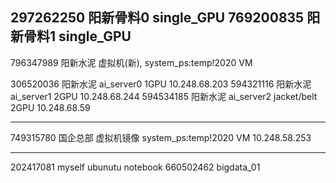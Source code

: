 297262250    阳新骨料0                               single_GPU
769200835    阳新骨料1                               single_GPU
---------------------------------------------------------------------------------

  
<!-- 528688914    阳新水泥 虚拟机(旧),   system_ps:temp!2020   VM             10.248.68.249 -->
796347989    阳新水泥 虚拟机(新),   system_ps:temp!2020   VM

306520036    阳新水泥 ai_server0                    1GPU            10.248.68.203 
594321116    阳新水泥 ai_server1                    2GPU            10.248.68.244
594534185    阳新水泥 ai_server2 jacket/belt        2GPU            10.248.68.59

---------------------------------------------------------------------------------
749315780    国企总部 虚拟机镜像 system_ps:temp!2020   VM            10.248.58.253       


---------------------------------------------------------------------------------
202417081    myself ubunutu notebook
660502462    bigdata_01

